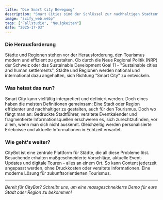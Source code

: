 ```yaml
---
title: "Die Smart City Bewegung"
description: "Smart Cities sind der Schlüssel zur nachhaltigen Stadtentwicklung, besonders im Tourismus. CityBot bietet Echtzeit-Informationen, digitale Stadtführungen und personalisierte Empfehlungen für Besuchende. - 4 min zu lesen"
image: "scify_web.webp"
tags: ["Fallstudie", "Neuigkeiten"]
date: "2025-17-03"
---
```


### Die Herausforderung
Städte und Regionen stehen vor der Herausforderung, den Tourismus modern und effizient zu gestalten. Ob durch die Neue Regional Politik (NRP) der Schweiz oder das Sustainable Development Goal 11 - "Sustainable cities and human settlements", Städte und Regionen werden national und international dazu angehalten, sich Richtung "Smart City" zu entwickeln.

### Was heisst das nun?
 Smart City kann vielfältig interpretiert und definiert werden. Doch eines haben die meisten Definitionen gemeinsam: Eine Stadt oder Region effizienter und nachhaltiger zu gestalten, auch für den Tourismus. Doch wo fängt man an: Gedruckte Stadtführer, veraltete Eventkalender und fragmentierte Informationsquellen erschweren es, sich zurechtzufinden, vor allem, wenn man sich nicht auskennt. Gleichzeitig werden personalisierte Erlebnisse und aktuelle Informationen in Echtzeit erwartet.

### Wie geht's weiter?
CityBot ist eine zentrale Plattform für Städte, die all diese Probleme löst. Besuchende erhalten maßgeschneiderte Vorschläge, aktuelle Event-Updates und digitale Touren – alles an einem Ort. So kann Content jederzeit angepasst werden, ohne Druckkosten oder veraltete Informationen. Eine moderne Lösung für zukunftsorientierten Tourismus.

---

*Bereit für CityBot? Schreibt uns, um eine massgeschneiderte Demo für eure Stadt oder Region zu bekommen!*

